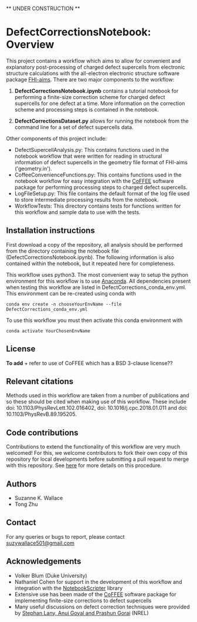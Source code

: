 ** UNDER CONSTRUCTION **

# DefectCorrectionsNotebook: Overview

This project contains a workflow which aims to allow for convenient and explanatory post-processing of charged defect supercells from electronic structure calculations with the all-electron electronic structure software package [FHI-aims](https://aimsclub.fhi-berlin.mpg.de/). There are two major components to the workflow:

1. **DefectCorrectionsNotebook.ipynb** contains a tutorial notebook for performing a finite-size correction scheme for charged defect supercells for one defect at a time. More information on the correction scheme and processing steps is contained in the notebook. 

2. **DefectCorrectionsDataset.py** allows for running the notebook from the command line for a set of defect supercells data.

Other components of this project include:
- DefectSupercellAnalysis.py: This contains functions used in the notebook workflow that were  written for reading in structural information of defect supercells in the geometry file format of FHI-aims ('geometry.in').
- CoffeeConvenienceFunctions.py: This contains functions used in the notebook workflow for easy integration with the [CoFFEE](https://www.sciencedirect.com/science/article/pii/S0010465518300158) software package for performing processing steps to charged defect supercells.
- LogFileSetup.py: This file contains the default format of the log file used to store intermediate processing results from the notebook.
- WorkflowTests: This directory contains tests for functions written for this workflow and sample data to use with the tests.

## Installation instructions 
First download a copy of the repository, all analysis should be performed from the directory containing the notebook file (DefectCorrectionsNotebook.ipynb). The following information is also contained within the notebook, but it repeated here for completeness.

This workflow uses python3. The most convenient way to setup the python environment for this workflow is to use [Anaconda](https://www.anaconda.com/distribution/). All dependencies present when testing this workflow are listed in DefectCorrections_conda_env.yml. This environment can be re-created using conda with 

`conda env create -n chooseYourEnvName --file DefectCorrections_conda_env.yml` 

To use this workflow you must then activate this conda environment with 

`conda activate YourChosenEnvName`

## License
**To add** + refer to use of CoFFEE which has a BSD 3-clause license??

## Relevant citations
Methods used in this workflow are taken from a number of publications and so these should be cited when making use of this workflow. These include doi: 10.1103/PhysRevLett.102.016402, doi: 10.1016/j.cpc.2018.01.011 and doi: 10.1103/PhysRevB.89.195205.

## Code contributions
Contributions to extend the functionality of this workflow are very much welcomed! For this, we welcome contributors to fork their own copy of this repository for local developments before submitting a pull request to merge with this repository. See [here](https://guides.github.com/activities/forking/) for more details on this procedure.

## Authors
- Suzanne K. Wallace
- Tong Zhu

## Contact
For any queries or bugs to report, please contact suzywallace501@gmail.com

## Acknowledgements
- Volker Blum (Duke University)
- Nathaniel Cohen for support in the development of this workflow and integration with the [NotebookScripter](https://github.com/breathe/NotebookScripter) library
- Extensive use has been made of the [CoFFEE](https://www.sciencedirect.com/science/article/pii/S0010465518300158) software package for implementing finite-size corrections to defect supercells
- Many useful discussions on defect correction techniques were provided by [Stephan Lany, Anuj Goyal and Prashun Gorai](https://github.com/pylada/pylada-defects) (NREL)

